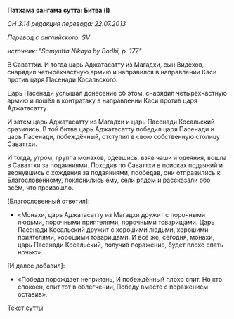 **Патхама сангама сутта: Битва \(I\)**

_СН 3\.14 редакция перевода: 22\.07\.2013_

_Перевод с английского: SV_

_источник: "Samyutta Nikaya by Bodhi, p\. 177"_

В Саваттхи\. И тогда царь Аджатасатту из Магадхи, сын Видехов, снарядил четырёхчастную армию и направился в направлении Каси против царя Пасенади Косальского\. 

Царь Пасенади услышал донесение об этом, снарядил четырёхчастную армию и пошёл в контратаку в направлении Каси против царя Аджатасатту\. 

И затем царь Аджатасатту из Магадхи и царь Пасенади Косальский сразились\. В той битве царь Аджатасатту победил царя Пасенади и царь Пасенади, побеждённый, отступил в свою собственную столицу Саваттхи\. 

И тогда, утром, группа монахов, одевшись, взяв чаши и одеяния, вошла в Саваттхи за подаяниями\. Походив по Саваттхи в поисках подаяний и вернувшись с хождения за подаяниями, пообедав, они отправились к Благословенному, поклонились ему, сели рядом и рассказали обо всём, что произошло\. 

\[Благословенный ответил\]: 

* «Монахи, царь Аджатасатту из Магадхи дружит с порочными людьми, порочными приятелями, порочными товарищами\. Царь Пасенади Косальский дружит с хорошими людьми, хорошими приятелями, хорошими товарищами\. И всё же, сегодня, монахи, царь Пасенади Косальский, получив поражение, будет плохо спать ночью»\.

\[И далее добавил\]: 

* «Победа порождает неприязнь, И побеждённый плохо спит\. Но кто спокоен, спит тот в облегчении, Победу вместе с поражением оставив»\.

[Текст сутты](https://www\.theravada\.ru/Teaching/Canon/Suttanta/Texts/sn3_14\-pathama\-sangama\-sutta\-sv\.htm)